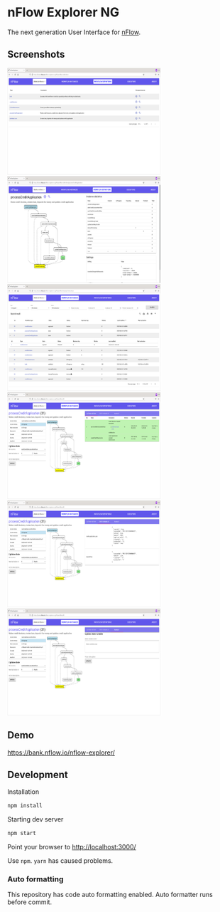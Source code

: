 # nFlow Explorer NG

The next generation User Interface for [nFlow](https://github.com/NitorCreations/nflow).

## Screenshots

<img src="https://raw.githubusercontent.com/NitorCreations/nflow/master/nflow-explorer/screenshots/nflow-explorer-workflow-definition-list.png" width="345" height="240">
<img src="https://raw.githubusercontent.com/NitorCreations/nflow/master/nflow-explorer/screenshots/nflow-explorer-workflow-definition.png" width="345" height="240">
<img src="https://raw.githubusercontent.com/NitorCreations/nflow/master/nflow-explorer/screenshots/nflow-explorer-workflow-instance-list.png" width="345" height="240">
<img src="https://raw.githubusercontent.com/NitorCreations/nflow/master/nflow-explorer/screenshots/nflow-explorer-workflow-instance.png" width="345" height="240">
<img src="https://raw.githubusercontent.com/NitorCreations/nflow/master/nflow-explorer/screenshots/nflow-explorer-workflow-instance-variables.png" width="345" height="240">
<img src="https://raw.githubusercontent.com/NitorCreations/nflow/master/nflow-explorer/screenshots/nflow-explorer-workflow-instance-manage.png" width="345" height="240">

## Demo

<https://bank.nflow.io/nflow-explorer/>

## Development

Installation

```sh
npm install
```

Starting dev server

```sh
npm start
```

Point your browser to <http://localhost:3000/>

Use `npm`. `yarn` has caused problems.

### Auto formatting

This repository has code auto formatting enabled. Auto formatter runs before commit.
